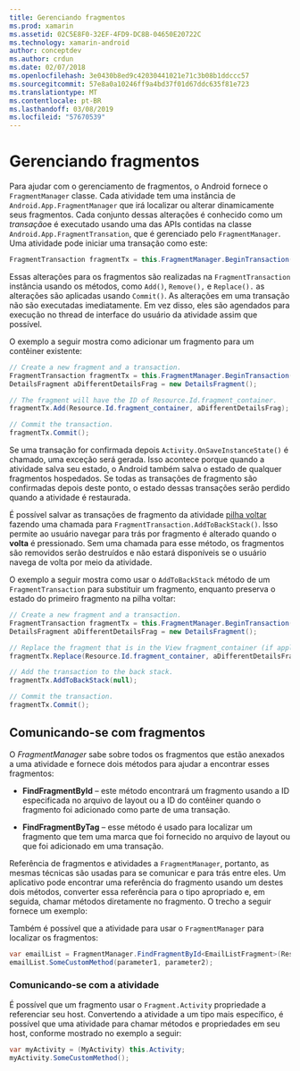 ```yaml
---
title: Gerenciando fragmentos
ms.prod: xamarin
ms.assetid: 02C5E8F0-32EF-4FD9-DC8B-04650E20722C
ms.technology: xamarin-android
author: conceptdev
ms.author: crdun
ms.date: 02/07/2018
ms.openlocfilehash: 3e0430b8ed9c42030441021e71c3b08b1ddccc57
ms.sourcegitcommit: 57e8a0a10246ff9a4bd37f01d67ddc635f81e723
ms.translationtype: MT
ms.contentlocale: pt-BR
ms.lasthandoff: 03/08/2019
ms.locfileid: "57670539"
---
```

# <a name="managing-fragments"></a>Gerenciando fragmentos

Para ajudar com o gerenciamento de fragmentos, o Android fornece o `FragmentManager` classe. Cada atividade tem uma instância de `Android.App.FragmentManager` que irá localizar ou alterar dinamicamente seus fragmentos. Cada conjunto dessas alterações é conhecido como um *transação*e é executado usando uma das APIs contidas na classe `Android.App.FragmentTransation`, que é gerenciado pelo `FragmentManager`. Uma atividade pode iniciar uma transação como este:

```csharp
FragmentTransaction fragmentTx = this.FragmentManager.BeginTransaction();
```

Essas alterações para os fragmentos são realizadas na `FragmentTransaction` instância usando os métodos, como `Add()`, `Remove(),` e `Replace().` as alterações são aplicadas usando `Commit()`. As alterações em uma transação não são executadas imediatamente.
Em vez disso, eles são agendados para execução no thread de interface do usuário da atividade assim que possível.

O exemplo a seguir mostra como adicionar um fragmento para um contêiner existente:

```csharp
// Create a new fragment and a transaction.
FragmentTransaction fragmentTx = this.FragmentManager.BeginTransaction();
DetailsFragment aDifferentDetailsFrag = new DetailsFragment();

// The fragment will have the ID of Resource.Id.fragment_container.
fragmentTx.Add(Resource.Id.fragment_container, aDifferentDetailsFrag);

// Commit the transaction.
fragmentTx.Commit();
```

Se uma transação for confirmada depois `Activity.OnSaveInstanceState()` é chamado, uma exceção será gerada. Isso acontece porque quando a atividade salva seu estado, o Android também salva o estado de qualquer fragmentos hospedados. Se todas as transações de fragmento são confirmadas depois deste ponto, o estado dessas transações serão perdido quando a atividade é restaurada.

É possível salvar as transações de fragmento da atividade [pilha voltar](https://developer.android.com/guide/topics/fundamentals/tasks-and-back-stack.html) fazendo uma chamada para `FragmentTransaction.AddToBackStack()`. Isso permite ao usuário navegar para trás por fragmento é alterado quando o **volta** é pressionado. Sem uma chamada para esse método, os fragmentos são removidos serão destruídos e não estará disponíveis se o usuário navega de volta por meio da atividade.

O exemplo a seguir mostra como usar o `AddToBackStack` método de um `FragmentTransaction` para substituir um fragmento, enquanto preserva o estado do primeiro fragmento na pilha voltar:

```csharp
// Create a new fragment and a transaction.
FragmentTransaction fragmentTx = this.FragmentManager.BeginTransaction();
DetailsFragment aDifferentDetailsFrag = new DetailsFragment();

// Replace the fragment that is in the View fragment_container (if applicable).
fragmentTx.Replace(Resource.Id.fragment_container, aDifferentDetailsFrag);

// Add the transaction to the back stack.
fragmentTx.AddToBackStack(null);

// Commit the transaction.
fragmentTx.Commit();
```


## <a name="communicating-with-fragments"></a>Comunicando-se com fragmentos

O *FragmentManager* sabe sobre todos os fragmentos que estão anexados a uma atividade e fornece dois métodos para ajudar a encontrar esses fragmentos:

-   **FindFragmentById** &ndash; este método encontrará um fragmento usando a ID especificada no arquivo de layout ou a ID do contêiner quando o fragmento foi adicionado como parte de uma transação.

-   **FindFragmentByTag** &ndash; esse método é usado para localizar um fragmento que tem uma marca que foi fornecido no arquivo de layout ou que foi adicionado em uma transação.

Referência de fragmentos e atividades a `FragmentManager`, portanto, as mesmas técnicas são usadas para se comunicar e para trás entre eles. Um aplicativo pode encontrar uma referência do fragmento usando um destes dois métodos, converter essa referência para o tipo apropriado e, em seguida, chamar métodos diretamente no fragmento. O trecho a seguir fornece um exemplo:

Também é possível que a atividade para usar o `FragmentManager` para localizar os fragmentos:

```csharp
var emailList = FragmentManager.FindFragmentById<EmailListFragment>(Resource.Id.email_list_fragment);
emailList.SomeCustomMethod(parameter1, parameter2);
```


### <a name="communicating-with-the-activity"></a>Comunicando-se com a atividade

É possível que um fragmento usar o `Fragment.Activity` propriedade a referenciar seu host. Convertendo a atividade a um tipo mais específico, é possível que uma atividade para chamar métodos e propriedades em seu host, conforme mostrado no exemplo a seguir:

```csharp
var myActivity = (MyActivity) this.Activity;
myActivity.SomeCustomMethod();
```
